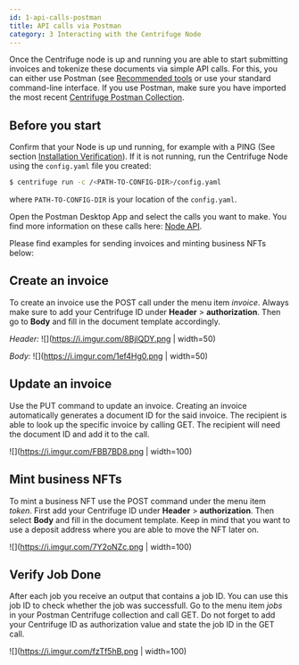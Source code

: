 ```yaml
---
id: 1-api-calls-postman
title: API calls via Postman
category: 3 Interacting with the Centrifuge Node
---
```


Once the Centrifuge node is up and running you are able to start submitting invoices and tokenize these documents  via simple API calls. For this, you can either use Postman (see [Recommended tools](https://developer.centrifuge.io/docs/getting-started/tools) or use your standard command-line interface. If you use Postman, make sure you have imported the most recent [Centrifuge Postman Collection](https://www.getpostman.com/collections/0d9126c8586a03af7cc7).

## Before you start 
Confirm that your Node is up und running, for example with a PING (See section [Installation Verification](https://developer.centrifuge.io/docs/getting-started/ping)). If it is not running, run the Centrifuge Node using the `config.yaml` file you created:

  ```bash
  $ centrifuge run -c /<PATH-TO-CONFIG-DIR>/config.yaml
  ```

where `PATH-TO-CONFIG-DIR` is your location of the `config.yaml`.

Open the Postman Desktop App and select the calls you want to make. You find more information on these calls here: [Node API](https://centrifuge-os-node-api-1.api-docs.io/0.0.3-alpha4/). 

Please find examples for sending invoices and minting business NFTs below: 

## Create an invoice

To create an invoice use the POST call under the menu item _invoice_. Always make sure to add your Centrifuge ID under **Header** > **authorization**. Then go to **Body** and fill in the document template accordingly. 

*Header:*
![](https://i.imgur.com/8BjlQDY.png | width=50)


*Body:*
![](https://i.imgur.com/1ef4Hg0.png | width=50)


## Update an invoice

Use the PUT command to update an invoice. Creating an invoice automatically generates a document ID for the said invoice. The recipient is able to look up the specific invoice by calling GET. The recipient will need the document ID and add it to the call.

![](https://i.imgur.com/FBB7BD8.png | width=100)


## Mint business NFTs
To mint a business NFT use the POST command under the menu item _token_. First add your Centrifuge ID under **Header** > **authorization**. Then select **Body** and fill in the document template. Keep in mind that you want to use a deposit address where you are able to move the NFT later on.

![](https://i.imgur.com/7Y2oNZc.png | width=100)

## Verify Job Done
After each job you receive an output that contains a job ID. You can use this job ID to check whether the job was successfull. Go to the menu item _jobs_ in your Postman Centrifuge collection and call GET. Do not forget to add your Centrifuge ID as authorization value and state the job ID in the GET call. 

![](https://i.imgur.com/fzTf5hB.png | width=100)





